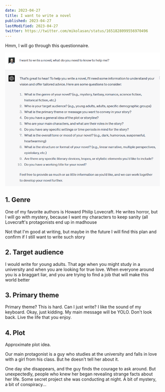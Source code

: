 ```yaml
---
date: 2023-04-27
title: I want to write a novel
published: 2023-04-27
lastModified: 2023-04-27
twitter: https://twitter.com/mikolasan/status/1651828099556970496
---
```



Hmm, I will go through this questionnaire.

![ChatGPT4 questionnaire for writing a novel](./i-want-to-write-a-novel.png)

## 1. Genre

One of my favorite authors is Howard Philip Lovecraft. He writes horror, but I will go with mystery, because I want my characters to keep sanity (all Lovecraft's protagonists end up in madhouse

Not that I'm good at writing, but maybe in the future I will find this plan and confirm if I still want to write such story

## 2. Target audience

I would write for young adults. That age when you might study in a university and when you are looking for true love. When everyone around you is a braggart liar, and you are trying to find a job that will make this world better

## 3. Primary theme

Primary theme? This is hard. Can I just write? I like the sound of my keyboard. Okay, just kidding.
My main message will be YOLO. Don't look back. Live the life that you enjoy.

## 4. Plot

Approximate plot idea.

Our main protagonist is a guy who studies at the university and falls in love with a girl from his class. But he doesn't tell her about it.

One day she disappears, and the guy finds the courage to ask around. But unexpectedly, people who knew her began revealing strange facts about her life. Some secret project she was conducting at night. A bit of mystery, a bit of conspiracy...

